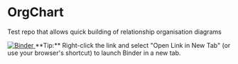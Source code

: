# OrgChart
Test repo that allows quick building of relationship organisation diagrams


<a href="https://mybinder.org/v2/gh/thja-pml/OrgChart.git/HEAD" target="_blank">
    <img src="https://mybinder.org/badge_logo.svg" alt="Binder">
</a>
**Tip:** Right-click the link and select "Open Link in New Tab" (or use your browser's shortcut) to launch Binder in a new tab.
